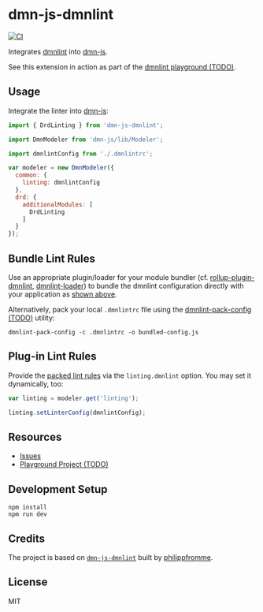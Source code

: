 # dmn-js-dmnlint

[![CI](https://github.com/bpmn-io/dmn-js-dmnlint/workflows/CI/badge.svg)](https://github.com/bpmn-io/dmn-js-dmnlint/actions?query=workflow%3ACI)

Integrates [dmnlint](https://github.com/bpmn-io/dmnlint) into [dmn-js](https://github.com/bpmn-io/dmn-js).

See this extension in action as part of the [dmnlint playground (TODO)](https://github.com/bpmn-io/dmnlint-playground).

## Usage

Integrate the linter into [dmn-js](https://github.com/bpmn-io/dmn-js):

```javascript
import { DrdLinting } from 'dmn-js-dmnlint';

import DmnModeler from 'dmn-js/lib/Modeler';

import dmnlintConfig from './.dmnlintrc';

var modeler = new DmnModeler({
  common: {
    linting: dmnlintConfig
  },
  drd: {
    additionalModules: [
      DrdLinting
    ]
  }
});
```

## Bundle Lint Rules

Use an appropriate plugin/loader for your module bundler (cf. [rollup-plugin-dmnlint](https://github.com/bpmn-io/rollup-plugin-dmnlint), [dmnlint-loader](https://github.com/bpmn-io/dmnlint-loader)) to bundle the dmnlint configuration directly with your application as [shown above](#usage).

Alternatively, pack your local `.dmnlintrc` file using the [dmnlint-pack-config (TODO)](https://github.com/bpmn-io/dmnlint-pack-config) utility:

```shell
dmnlint-pack-config -c .dmnlintrc -o bundled-config.js
```

## Plug-in Lint Rules

Provide the [packed lint rules](#bundle-lint-rules) via the `linting.dmnlint` option. You may set it dynamically, too:

```javascript
var linting = modeler.get('linting');

linting.setLinterConfig(dmnlintConfig);
```

## Resources

* [Issues](https://github.com/bpmn-io/dmn-js-dmnlint/issues)
* [Playground Project (TODO)](https://github.com/bpmn-io/dmnlint-playground)

## Development Setup

```shell
npm install
npm run dev
```

## Credits

The project is based on [`dmn-js-dmnlint`](https://github.com/bpmn-io/dmn-js-dmnlint) built by [philippfromme](https://github.com/philippfromme).

## License

MIT

